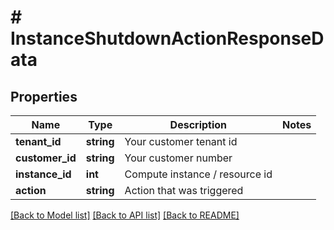# # InstanceShutdownActionResponseData

## Properties

Name | Type | Description | Notes
------------ | ------------- | ------------- | -------------
**tenant_id** | **string** | Your customer tenant id |
**customer_id** | **string** | Your customer number |
**instance_id** | **int** | Compute instance / resource id |
**action** | **string** | Action that was triggered |

[[Back to Model list]](../../README.md#models) [[Back to API list]](../../README.md#endpoints) [[Back to README]](../../README.md)
